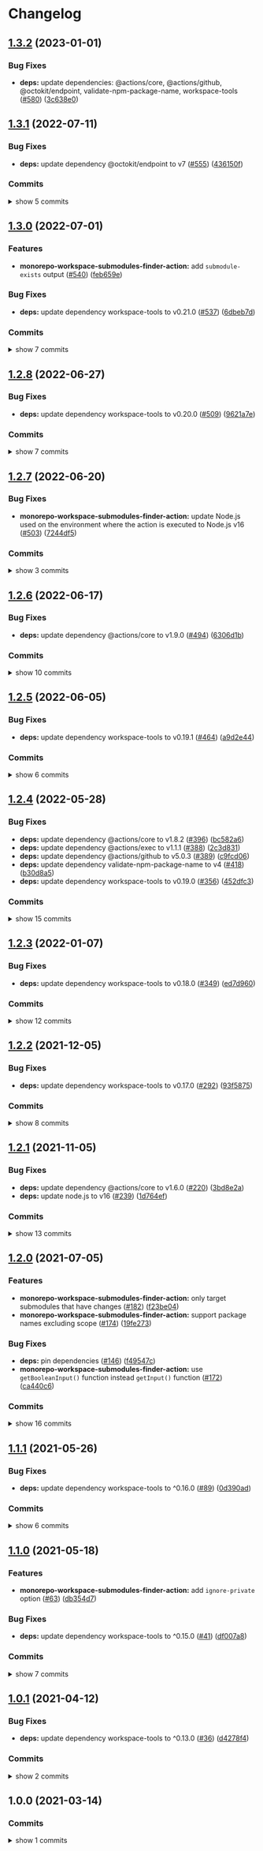 # Changelog


## [1.3.2](https://github.com/sounisi5011/npm-packages/compare/monorepo-workspace-submodules-finder-action-v1.3.1...monorepo-workspace-submodules-finder-action-v1.3.2) (2023-01-01)


### Bug Fixes

* **deps:** update dependencies: @actions/core, @actions/github, @octokit/endpoint, validate-npm-package-name, workspace-tools ([#580](https://github.com/sounisi5011/npm-packages/issues/580)) ([3c638e0](https://github.com/sounisi5011/npm-packages/commit/3c638e0f32fe212971dcb7f1ab0a20b533a9a097))

## [1.3.1](https://www.github.com/sounisi5011/npm-packages/compare/monorepo-workspace-submodules-finder-action-v1.3.0...monorepo-workspace-submodules-finder-action-v1.3.1) (2022-07-11)

### Bug Fixes

* **deps:** update dependency @octokit/endpoint to v7 ([#555](https://www.github.com/sounisi5011/npm-packages/issues/555)) ([436150f](https://www.github.com/sounisi5011/npm-packages/commit/436150f18fe773e47a5504fcf4c4ae60790d6d71))

### Commits

<details><summary>show 5 commits</summary>

* [`8d39bdd`](https://www.github.com/sounisi5011/npm-packages/commit/8d39bdd7c8df1d4acf2c9652f7a95c0052246b7b) chore(deps): update dependency @swc/core to v1.2.212 ([#562](https://www.github.com/sounisi5011/npm-packages/issues/562))
* [`1bcdb72`](https://www.github.com/sounisi5011/npm-packages/commit/1bcdb72723c9e7cc29f1576e66455df0c6e210c0) chore(deps): lock file maintenance ([#550](https://www.github.com/sounisi5011/npm-packages/issues/550))
* [`436150f`](https://www.github.com/sounisi5011/npm-packages/commit/436150f18fe773e47a5504fcf4c4ae60790d6d71) fix(deps): update dependency @octokit/endpoint to v7 ([#555](https://www.github.com/sounisi5011/npm-packages/issues/555))
* [`9e9b917`](https://www.github.com/sounisi5011/npm-packages/commit/9e9b9170b512a83bbcf9c4de57359319ba72f4c6) chore(deps): update dependency @swc/core to v1.2.211 ([#551](https://www.github.com/sounisi5011/npm-packages/issues/551))
* [`78e3fea`](https://www.github.com/sounisi5011/npm-packages/commit/78e3fea7e42eb79a87795442d1cc3c0dc3f31efb) chore(deps): update dependency @types/node to v16.11.43 ([#547](https://www.github.com/sounisi5011/npm-packages/issues/547))

</details>


## [1.3.0](https://www.github.com/sounisi5011/npm-packages/compare/monorepo-workspace-submodules-finder-action-v1.2.8...monorepo-workspace-submodules-finder-action-v1.3.0) (2022-07-01)

### Features

* **monorepo-workspace-submodules-finder-action:** add `submodule-exists` output ([#540](https://www.github.com/sounisi5011/npm-packages/issues/540)) ([feb659e](https://www.github.com/sounisi5011/npm-packages/commit/feb659e1057febfd88aa18381ceb77365425feff))

### Bug Fixes

* **deps:** update dependency workspace-tools to v0.21.0 ([#537](https://www.github.com/sounisi5011/npm-packages/issues/537)) ([6dbeb7d](https://www.github.com/sounisi5011/npm-packages/commit/6dbeb7df1764d08ab565b02472d12508126885d1))

### Commits

<details><summary>show 7 commits</summary>

* [`feb659e`](https://www.github.com/sounisi5011/npm-packages/commit/feb659e1057febfd88aa18381ceb77365425feff) feat(monorepo-workspace-submodules-finder-action): add `submodule-exists` output ([#540](https://www.github.com/sounisi5011/npm-packages/issues/540))
* [`6dbeb7d`](https://www.github.com/sounisi5011/npm-packages/commit/6dbeb7df1764d08ab565b02472d12508126885d1) fix(deps): update dependency workspace-tools to v0.21.0 ([#537](https://www.github.com/sounisi5011/npm-packages/issues/537))
* [`4bfbfb9`](https://www.github.com/sounisi5011/npm-packages/commit/4bfbfb996bb1acefe66aa5a652230c4d49de2efe) chore(deps): update dependency @swc/core to v1.2.208 ([#524](https://www.github.com/sounisi5011/npm-packages/issues/524))
* [`1214f35`](https://www.github.com/sounisi5011/npm-packages/commit/1214f35fc3839d6f07a03629a1e9a6abf7af2604) chore(deps): update dependency nock to v13.2.8 ([#533](https://www.github.com/sounisi5011/npm-packages/issues/533))
* [`c4e97ac`](https://www.github.com/sounisi5011/npm-packages/commit/c4e97aca2ff16966ea699259a2e72bad53dfb04d) chore(deps): update dependency jest-mock-process to v2 ([#532](https://www.github.com/sounisi5011/npm-packages/issues/532))
* [`b69ee30`](https://www.github.com/sounisi5011/npm-packages/commit/b69ee306f82cc63408e5cfb42056278469b5eadb) chore(deps): update dependency @types/node to v16.11.42 ([#529](https://www.github.com/sounisi5011/npm-packages/issues/529))
* [`77ee60f`](https://www.github.com/sounisi5011/npm-packages/commit/77ee60fbba23429fcdf3996a8c1b5f11b4fbd54f) chore(deps): update test packages ([#526](https://www.github.com/sounisi5011/npm-packages/issues/526))

</details>


## [1.2.8](https://www.github.com/sounisi5011/npm-packages/compare/monorepo-workspace-submodules-finder-action-v1.2.7...monorepo-workspace-submodules-finder-action-v1.2.8) (2022-06-27)

### Bug Fixes

* **deps:** update dependency workspace-tools to v0.20.0 ([#509](https://www.github.com/sounisi5011/npm-packages/issues/509)) ([9621a7e](https://www.github.com/sounisi5011/npm-packages/commit/9621a7e7a4567dbfd23549673dea8db64815f440))

### Commits

<details><summary>show 7 commits</summary>

* [`0d35277`](https://www.github.com/sounisi5011/npm-packages/commit/0d352777da5e06a8f4a927aeed7cf0eef69e5079) chore(deps): lock file maintenance ([#519](https://www.github.com/sounisi5011/npm-packages/issues/519))
* [`6737058`](https://www.github.com/sounisi5011/npm-packages/commit/67370582b97d3a178dbe9185978ccb09c9d6c45e) test(jest): migrate from `ts-jest` to `@swc/jest` ([#518](https://www.github.com/sounisi5011/npm-packages/issues/518))
* [`6e1ca6d`](https://www.github.com/sounisi5011/npm-packages/commit/6e1ca6d71973256a35c35ad3b84868e29c6963c2) chore: fix `scripts/fix-changelog.mjs` ([#514](https://www.github.com/sounisi5011/npm-packages/issues/514))
* [`996e8b8`](https://www.github.com/sounisi5011/npm-packages/commit/996e8b812a5cd95da32f908c94991276e1029017) ci(release): auto-fix `CHANGELOG.md` before release ([#513](https://www.github.com/sounisi5011/npm-packages/issues/513))
* [`9621a7e`](https://www.github.com/sounisi5011/npm-packages/commit/9621a7e7a4567dbfd23549673dea8db64815f440) fix(deps): update dependency workspace-tools to v0.20.0 ([#509](https://www.github.com/sounisi5011/npm-packages/issues/509))
* [`b37b4c6`](https://www.github.com/sounisi5011/npm-packages/commit/b37b4c681b9024bf809d4ba3b003bda6e77b007c) chore(deps): update dependency @types/validate-npm-package-name to v4 ([#508](https://www.github.com/sounisi5011/npm-packages/issues/508))
* [`344220f`](https://www.github.com/sounisi5011/npm-packages/commit/344220f16633470cb29afa13f6c17f4c19140121) chore(deps): update dependency @types/jest to v28.1.3 ([#506](https://www.github.com/sounisi5011/npm-packages/issues/506))

</details>


## [1.2.7](https://www.github.com/sounisi5011/npm-packages/compare/monorepo-workspace-submodules-finder-action-v1.2.6...monorepo-workspace-submodules-finder-action-v1.2.7) (2022-06-20)

### Bug Fixes

* **monorepo-workspace-submodules-finder-action:** update Node.js used on the environment where the action is executed to Node.js v16 ([#503](https://www.github.com/sounisi5011/npm-packages/issues/503)) ([7244df5](https://www.github.com/sounisi5011/npm-packages/commit/7244df5b357338fe5dc500843cb2b53fc103770f))

### Commits

<details><summary>show 3 commits</summary>

* [`7244df5`](https://www.github.com/sounisi5011/npm-packages/commit/7244df5b357338fe5dc500843cb2b53fc103770f) fix(monorepo-workspace-submodules-finder-action): update Node.js used on the environment where the action is executed to Node.js v16 ([#503](https://www.github.com/sounisi5011/npm-packages/issues/503))
* [`7dc0b7d`](https://www.github.com/sounisi5011/npm-packages/commit/7dc0b7dc6e99ec0b123b193a199d6c7f19a6835c) chore(deps): lock file maintenance ([#501](https://www.github.com/sounisi5011/npm-packages/issues/501))
* [`233dff6`](https://www.github.com/sounisi5011/npm-packages/commit/233dff684d4c37ec9bc97cb3058ac881b21d07da) chore(deps): update dependency typescript to v4.7.4 ([#497](https://www.github.com/sounisi5011/npm-packages/issues/497))

</details>


## [1.2.6](https://www.github.com/sounisi5011/npm-packages/compare/monorepo-workspace-submodules-finder-action-v1.2.5...monorepo-workspace-submodules-finder-action-v1.2.6) (2022-06-17)

### Bug Fixes

* **deps:** update dependency @actions/core to v1.9.0 ([#494](https://www.github.com/sounisi5011/npm-packages/issues/494)) ([6306d1b](https://www.github.com/sounisi5011/npm-packages/commit/6306d1b71754f5f49bfb90a939dc2d237d38345a))

### Commits

<details><summary>show 10 commits</summary>

* [`6306d1b`](https://www.github.com/sounisi5011/npm-packages/commit/6306d1b71754f5f49bfb90a939dc2d237d38345a) fix(deps): update dependency @actions/core to v1.9.0 ([#494](https://www.github.com/sounisi5011/npm-packages/issues/494))
* [`d5728e6`](https://www.github.com/sounisi5011/npm-packages/commit/d5728e6a7e28b95c16ad541ee0ea1245592c2201) chore(deps): update dependency @types/node to v16.11.41 ([#491](https://www.github.com/sounisi5011/npm-packages/issues/491))
* [`20158d9`](https://www.github.com/sounisi5011/npm-packages/commit/20158d93f6823382944e017d84f18816d8305b88) chore(deps): update dependency nock to v13.2.7 ([#493](https://www.github.com/sounisi5011/npm-packages/issues/493))
* [`3518682`](https://www.github.com/sounisi5011/npm-packages/commit/3518682d5b74e1dde62023a1b8d809b602b654a1) chore(deps): update test packages ([#489](https://www.github.com/sounisi5011/npm-packages/issues/489))
* [`497045f`](https://www.github.com/sounisi5011/npm-packages/commit/497045ff37e59697922cda9d13a5ab3862bb693a) chore: not using `@sounisi5011/run-if-supported` in workspace ([#490](https://www.github.com/sounisi5011/npm-packages/issues/490))
* [`b5b6d43`](https://www.github.com/sounisi5011/npm-packages/commit/b5b6d433ba0dd1568c15b29af54607beca5eeb9a) chore(deps): update dependency @types/node to v16.11.39 ([#480](https://www.github.com/sounisi5011/npm-packages/issues/480))
* [`45a7048`](https://www.github.com/sounisi5011/npm-packages/commit/45a704829c6730597815411315e3cf69a0d55204) chore(deps): update dependency jest to v28.1.1 ([#476](https://www.github.com/sounisi5011/npm-packages/issues/476))
* [`b48655d`](https://www.github.com/sounisi5011/npm-packages/commit/b48655d20b35498dbb50355134e2e9ad8dcfc59b) chore: support .cts and .mts file extensions ([#472](https://www.github.com/sounisi5011/npm-packages/issues/472))
* [`36050e7`](https://www.github.com/sounisi5011/npm-packages/commit/36050e75f43a1ae07510b1457e3aca662a0f7959) chore(deps): update dependency @types/jest to v28.1.1 ([#470](https://www.github.com/sounisi5011/npm-packages/issues/470))
* [`bc003fb`](https://www.github.com/sounisi5011/npm-packages/commit/bc003fbb3171f46b3772e364668fa8de32f19b3a) chore(deps): update dependency nock to v13.2.6 ([#465](https://www.github.com/sounisi5011/npm-packages/issues/465))

</details>


## [1.2.5](https://www.github.com/sounisi5011/npm-packages/compare/monorepo-workspace-submodules-finder-action-v1.2.4...monorepo-workspace-submodules-finder-action-v1.2.5) (2022-06-05)

### Bug Fixes

* **deps:** update dependency workspace-tools to v0.19.1 ([#464](https://www.github.com/sounisi5011/npm-packages/issues/464)) ([a9d2e44](https://www.github.com/sounisi5011/npm-packages/commit/a9d2e44500a37cf7389f4da5976d2e3ebdc11a44))

### Commits

<details><summary>show 6 commits</summary>

* [`8acee49`](https://www.github.com/sounisi5011/npm-packages/commit/8acee49cc87994fc89e70c69a1e3597fa16d32f6) chore(deps): update dependency typescript to v4.7.3 ([#466](https://www.github.com/sounisi5011/npm-packages/issues/466))
* [`a9d2e44`](https://www.github.com/sounisi5011/npm-packages/commit/a9d2e44500a37cf7389f4da5976d2e3ebdc11a44) fix(deps): update dependency workspace-tools to v0.19.1 ([#464](https://www.github.com/sounisi5011/npm-packages/issues/464))
* [`5cc3766`](https://www.github.com/sounisi5011/npm-packages/commit/5cc37664477941080721a5d4246cbcb90b0e6e97) chore(deps): update dependency @types/node to v16.11.38 ([#456](https://www.github.com/sounisi5011/npm-packages/issues/456))
* [`8c787fa`](https://www.github.com/sounisi5011/npm-packages/commit/8c787fad5833ed47d4534b1f457d45308aebc1a8) chore(deps): update dependency ts-jest to v28.0.4 ([#458](https://www.github.com/sounisi5011/npm-packages/issues/458))
* [`6e0f615`](https://www.github.com/sounisi5011/npm-packages/commit/6e0f61590b7bd7e76af37e27deb2c60a3bab9a8a) chore(deps): update dependency @types/jest to v28 ([#460](https://www.github.com/sounisi5011/npm-packages/issues/460))
* [`c311103`](https://www.github.com/sounisi5011/npm-packages/commit/c311103f6ad4dfc8a8c8ac6307c102c3a0a9c879) chore(deps): update dependency jest-mock-process to v1.5.1 ([#459](https://www.github.com/sounisi5011/npm-packages/issues/459))

</details>


## [1.2.4](https://www.github.com/sounisi5011/npm-packages/compare/monorepo-workspace-submodules-finder-action-v1.2.3...monorepo-workspace-submodules-finder-action-v1.2.4) (2022-05-28)

### Bug Fixes

* **deps:** update dependency @actions/core to v1.8.2 ([#396](https://www.github.com/sounisi5011/npm-packages/issues/396)) ([bc582a6](https://www.github.com/sounisi5011/npm-packages/commit/bc582a6581c4894c618aa5c10a7b01b81911c833))
* **deps:** update dependency @actions/exec to v1.1.1 ([#388](https://www.github.com/sounisi5011/npm-packages/issues/388)) ([2c3d831](https://www.github.com/sounisi5011/npm-packages/commit/2c3d831854eec3781768c6e23e8567b7ac15ba28))
* **deps:** update dependency @actions/github to v5.0.3 ([#389](https://www.github.com/sounisi5011/npm-packages/issues/389)) ([c9fcd06](https://www.github.com/sounisi5011/npm-packages/commit/c9fcd066462e8702056453d059f24587811de366))
* **deps:** update dependency validate-npm-package-name to v4 ([#418](https://www.github.com/sounisi5011/npm-packages/issues/418)) ([b30d8a5](https://www.github.com/sounisi5011/npm-packages/commit/b30d8a51414ea0520e97995c2404a2e2980b34b6))
* **deps:** update dependency workspace-tools to v0.19.0 ([#356](https://www.github.com/sounisi5011/npm-packages/issues/356)) ([452dfc3](https://www.github.com/sounisi5011/npm-packages/commit/452dfc3721000c7aa66e2081fd6b1474382a0601))

### Commits

<details><summary>show 15 commits</summary>

* [`2c8a6af`](https://www.github.com/sounisi5011/npm-packages/commit/2c8a6afbd56d057044654a061796630a836c42a3) chore(deps): lock file maintenance ([#357](https://www.github.com/sounisi5011/npm-packages/issues/357))
* [`aa545ea`](https://www.github.com/sounisi5011/npm-packages/commit/aa545ea26f333c5fd2cbb0ad87a0bd4843754011) chore(deps): update test packages to v28 (major) ([#409](https://www.github.com/sounisi5011/npm-packages/issues/409))
* [`b30d8a5`](https://www.github.com/sounisi5011/npm-packages/commit/b30d8a51414ea0520e97995c2404a2e2980b34b6) fix(deps): update dependency validate-npm-package-name to v4 ([#418](https://www.github.com/sounisi5011/npm-packages/issues/418))
* [`08226e2`](https://www.github.com/sounisi5011/npm-packages/commit/08226e2983f54992d24e20aaffee694224c84166) build(lint-staged): fix lint-staged configuration files ([#417](https://www.github.com/sounisi5011/npm-packages/issues/417))
* [`c85307b`](https://www.github.com/sounisi5011/npm-packages/commit/c85307b3b4e4d09cf2ee87473fb3c0df44b36207) chore(deps): update dependency @vercel/ncc to v0.34.0 ([#414](https://www.github.com/sounisi5011/npm-packages/issues/414))
* [`bc582a6`](https://www.github.com/sounisi5011/npm-packages/commit/bc582a6581c4894c618aa5c10a7b01b81911c833) fix(deps): update dependency @actions/core to v1.8.2 ([#396](https://www.github.com/sounisi5011/npm-packages/issues/396))
* [`810a671`](https://www.github.com/sounisi5011/npm-packages/commit/810a67174b1b4b1a5da2b494a7b5672af8304aaa) chore(repo): support `exports` field in `package.json` ([#405](https://www.github.com/sounisi5011/npm-packages/issues/405))
* [`36f404d`](https://www.github.com/sounisi5011/npm-packages/commit/36f404d3cbc95a5f185b9bd950d3cd9bec43b4f1) chore(deps): update dependency typescript to v4.7.2 ([#394](https://www.github.com/sounisi5011/npm-packages/issues/394))
* [`c9fcd06`](https://www.github.com/sounisi5011/npm-packages/commit/c9fcd066462e8702056453d059f24587811de366) fix(deps): update dependency @actions/github to v5.0.3 ([#389](https://www.github.com/sounisi5011/npm-packages/issues/389))
* [`a67722f`](https://www.github.com/sounisi5011/npm-packages/commit/a67722f60fe820e5358597d790f28a12046622dc) chore(deps): update dependency @types/node to v16.11.36 ([#377](https://www.github.com/sounisi5011/npm-packages/issues/377))
* [`2c3d831`](https://www.github.com/sounisi5011/npm-packages/commit/2c3d831854eec3781768c6e23e8567b7ac15ba28) fix(deps): update dependency @actions/exec to v1.1.1 ([#388](https://www.github.com/sounisi5011/npm-packages/issues/388))
* [`9d503c9`](https://www.github.com/sounisi5011/npm-packages/commit/9d503c95df5d313ec483e5e7d8a972d4ac4ad118) chore(deps): update dependency @vercel/ncc to v0.33.4 ([#382](https://www.github.com/sounisi5011/npm-packages/issues/382))
* [`452dfc3`](https://www.github.com/sounisi5011/npm-packages/commit/452dfc3721000c7aa66e2081fd6b1474382a0601) fix(deps): update dependency workspace-tools to v0.19.0 ([#356](https://www.github.com/sounisi5011/npm-packages/issues/356))
* [`e29af6a`](https://www.github.com/sounisi5011/npm-packages/commit/e29af6a9f4f7f1c7947660235329776fdb40372f) chore(deps): update dependency nock to v13.2.4 ([#366](https://www.github.com/sounisi5011/npm-packages/issues/366))
* [`70d79ca`](https://www.github.com/sounisi5011/npm-packages/commit/70d79ca740e38b1881099f65c29bdc1bc7e87c14) chore(deps): update test packages ([#375](https://www.github.com/sounisi5011/npm-packages/issues/375))

</details>


## [1.2.3](https://www.github.com/sounisi5011/npm-packages/compare/monorepo-workspace-submodules-finder-action-v1.2.2...monorepo-workspace-submodules-finder-action-v1.2.3) (2022-01-07)

### Bug Fixes

* **deps:** update dependency workspace-tools to v0.18.0 ([#349](https://www.github.com/sounisi5011/npm-packages/issues/349)) ([ed7d960](https://www.github.com/sounisi5011/npm-packages/commit/ed7d9608827506aaa5e3900c76f908a862268345))

### Commits

<details><summary>show 12 commits</summary>

* [`df41ba9`](https://www.github.com/sounisi5011/npm-packages/commit/df41ba91ae7133349c77214016f6474cace179c7) chore(deps): lock file maintenance ([#336](https://www.github.com/sounisi5011/npm-packages/issues/336))
* [`8877bcc`](https://www.github.com/sounisi5011/npm-packages/commit/8877bcc0b8f753e7a9eea770cd40f571a2614efa) chore(deps): update test packages ([#345](https://www.github.com/sounisi5011/npm-packages/issues/345))
* [`ed7d960`](https://www.github.com/sounisi5011/npm-packages/commit/ed7d9608827506aaa5e3900c76f908a862268345) fix(deps): update dependency workspace-tools to v0.18.0 ([#349](https://www.github.com/sounisi5011/npm-packages/issues/349))
* [`46753df`](https://www.github.com/sounisi5011/npm-packages/commit/46753df38a00b8106f9890fa347fb6737dc5a433) chore(deps): update dependency @types/node to v16.11.19 ([#340](https://www.github.com/sounisi5011/npm-packages/issues/340))
* [`0c44d87`](https://www.github.com/sounisi5011/npm-packages/commit/0c44d875d64a686644f4cc304a2a0cdf58621140) chore(deps): lock file maintenance ([#328](https://www.github.com/sounisi5011/npm-packages/issues/328))
* [`fbe4b2d`](https://www.github.com/sounisi5011/npm-packages/commit/fbe4b2d7b06723d3f0e2b1f92c837d56efefd12e) chore(deps): update dependency @types/node to v16.11.14 ([#330](https://www.github.com/sounisi5011/npm-packages/issues/330))
* [`fae5414`](https://www.github.com/sounisi5011/npm-packages/commit/fae541487534c51fa7b8487ba89029355a8e0e06) chore(deps): update test packages ([#326](https://www.github.com/sounisi5011/npm-packages/issues/326))
* [`a3864e0`](https://www.github.com/sounisi5011/npm-packages/commit/a3864e00b975f1e7a33bc4e3f125b2686bb6f81e) chore(deps): update dependency typescript to v4.5.4 ([#324](https://www.github.com/sounisi5011/npm-packages/issues/324))
* [`a1a1ac2`](https://www.github.com/sounisi5011/npm-packages/commit/a1a1ac2d14f47ffd6ff146f7b15f201dcb3630a5) chore(deps): update dependency @vercel/ncc to v0.33.1 ([#333](https://www.github.com/sounisi5011/npm-packages/issues/333))
* [`b84232b`](https://www.github.com/sounisi5011/npm-packages/commit/b84232b2183bc425ed7815ebd6f556b3f3c4e41d) chore(deps): update dependency ts-jest to v27.1.1 ([#307](https://www.github.com/sounisi5011/npm-packages/issues/307))
* [`6a038a0`](https://www.github.com/sounisi5011/npm-packages/commit/6a038a074977cb578c2786d0773bbcefdd8f6796) chore(deps): update dependency @types/node to v16.11.12 ([#306](https://www.github.com/sounisi5011/npm-packages/issues/306))
* [`82d8639`](https://www.github.com/sounisi5011/npm-packages/commit/82d8639c18fbd0c0a1d072ebf80bd802aa729933) chore(deps): update dependency ts-jest to v27.1.0 ([#302](https://www.github.com/sounisi5011/npm-packages/issues/302))

</details>


## [1.2.2](https://www.github.com/sounisi5011/npm-packages/compare/monorepo-workspace-submodules-finder-action-v1.2.1...monorepo-workspace-submodules-finder-action-v1.2.2) (2021-12-05)

### Bug Fixes

* **deps:** update dependency workspace-tools to v0.17.0 ([#292](https://www.github.com/sounisi5011/npm-packages/issues/292)) ([93f5875](https://www.github.com/sounisi5011/npm-packages/commit/93f58754d59e1f3862994ac5d2af0a85bdd609d0))

### Commits

<details><summary>show 8 commits</summary>

* [`4d73128`](https://www.github.com/sounisi5011/npm-packages/commit/4d7312871f2adee9661bfc1cca9f3fd685e2a2da) chore(monorepo-workspace-submodules-finder-action): pin dependency @types/node to v16.11.11 ([#298](https://www.github.com/sounisi5011/npm-packages/issues/298))
* [`2b6090c`](https://www.github.com/sounisi5011/npm-packages/commit/2b6090c91e9f4675bd9869dae0f3bcac9e4eb487) chore(deps): update dependency jest to v27.4.3 ([#284](https://www.github.com/sounisi5011/npm-packages/issues/284))
* [`283947f`](https://www.github.com/sounisi5011/npm-packages/commit/283947f72ed747f4a651843b170fa955548c1fa0) chore(deps): update dependency @vercel/ncc to v0.33.0 ([#293](https://www.github.com/sounisi5011/npm-packages/issues/293))
* [`93f5875`](https://www.github.com/sounisi5011/npm-packages/commit/93f58754d59e1f3862994ac5d2af0a85bdd609d0) fix(deps): update dependency workspace-tools to v0.17.0 ([#292](https://www.github.com/sounisi5011/npm-packages/issues/292))
* [`bd56af3`](https://www.github.com/sounisi5011/npm-packages/commit/bd56af30d33a7aaeffd904c4101518da819f7ef8) chore(deps): update dependency typescript to v4.5.2 ([#267](https://www.github.com/sounisi5011/npm-packages/issues/267))
* [`13c58d0`](https://www.github.com/sounisi5011/npm-packages/commit/13c58d0cfc891160e679890edb894c252ffdfbc9) chore(deps): update dependency @types/jest to v27.0.3 ([#269](https://www.github.com/sounisi5011/npm-packages/issues/269))
* [`ffd4345`](https://www.github.com/sounisi5011/npm-packages/commit/ffd4345497fb85b9de5a48d12f7602f51eea5f26) chore(deps): update dependency @vercel/ncc to v0.32.0 ([#265](https://www.github.com/sounisi5011/npm-packages/issues/265))
* [`568498f`](https://www.github.com/sounisi5011/npm-packages/commit/568498f7ea73b612c3b46677ab28646bcae8add6) chore(deps): update dependency nock to v13.2.1 ([#257](https://www.github.com/sounisi5011/npm-packages/issues/257))

</details>


## [1.2.1](https://www.github.com/sounisi5011/npm-packages/compare/monorepo-workspace-submodules-finder-action-v1.2.0...monorepo-workspace-submodules-finder-action-v1.2.1) (2021-11-05)

### Bug Fixes

* **deps:** update dependency @actions/core to v1.6.0 ([#220](https://www.github.com/sounisi5011/npm-packages/issues/220)) ([3bd8e2a](https://www.github.com/sounisi5011/npm-packages/commit/3bd8e2a40fa019dd36d180199e8c85a7cb0c617e))
* **deps:** update node.js to v16 ([#239](https://www.github.com/sounisi5011/npm-packages/issues/239)) ([1d764ef](https://www.github.com/sounisi5011/npm-packages/commit/1d764ef07b497f75241986c113abaad02c169c94))

### Commits

<details><summary>show 13 commits</summary>

* [`e20c457`](https://www.github.com/sounisi5011/npm-packages/commit/e20c457825b86965bd10bc36a9609dd5a1748907) chore(deps): lock file maintenance ([#204](https://www.github.com/sounisi5011/npm-packages/issues/204))
* [`3d30444`](https://www.github.com/sounisi5011/npm-packages/commit/3d30444c7e8ee0b592fd3e52f73bfd2e83410313) chore(deps): update dependency typescript to v4.4.4 ([#234](https://www.github.com/sounisi5011/npm-packages/issues/234))
* [`1d764ef`](https://www.github.com/sounisi5011/npm-packages/commit/1d764ef07b497f75241986c113abaad02c169c94) fix(deps): update node.js to v16 ([#239](https://www.github.com/sounisi5011/npm-packages/issues/239))
* [`870df45`](https://www.github.com/sounisi5011/npm-packages/commit/870df45717324e11adff611f4aea13eeffc3f7ae) chore(deps): update dependency nock to v13.1.4 ([#221](https://www.github.com/sounisi5011/npm-packages/issues/221))
* [`81728c6`](https://www.github.com/sounisi5011/npm-packages/commit/81728c6ac330ef8ff70c172cc38ff384c94de9d1) chore(deps): update dependency @types/jest to v27 ([#216](https://www.github.com/sounisi5011/npm-packages/issues/216))
* [`05a3468`](https://www.github.com/sounisi5011/npm-packages/commit/05a3468ddf952a43efa9e7bc5380dac66a521efa) chore(deps): update test packages ([#210](https://www.github.com/sounisi5011/npm-packages/issues/210))
* [`3bd8e2a`](https://www.github.com/sounisi5011/npm-packages/commit/3bd8e2a40fa019dd36d180199e8c85a7cb0c617e) fix(deps): update dependency @actions/core to v1.6.0 ([#220](https://www.github.com/sounisi5011/npm-packages/issues/220))
* [`3a376b9`](https://www.github.com/sounisi5011/npm-packages/commit/3a376b9e58243c8621ae5481f330eca2ae69eda4) chore(deps): update dependency @vercel/ncc to v0.31.1 ([#209](https://www.github.com/sounisi5011/npm-packages/issues/209))
* [`628284d`](https://www.github.com/sounisi5011/npm-packages/commit/628284d0ccfcf3d1b5f925648f15364530c7100e) chore(deps): update eslint packages ([#205](https://www.github.com/sounisi5011/npm-packages/issues/205))
* [`cfc9a3f`](https://www.github.com/sounisi5011/npm-packages/commit/cfc9a3f8500d8bc982613f3cd4e8181de49f3287) build(npm-scripts): use ultra-runner to enable caching in builds ([#202](https://www.github.com/sounisi5011/npm-packages/issues/202))
* [`204a644`](https://www.github.com/sounisi5011/npm-packages/commit/204a644ee8890b47abc35b85de745018a4f64e70) chore(deps): update dependency @types/jest to v26.0.24 ([#195](https://www.github.com/sounisi5011/npm-packages/issues/195))
* [`230337f`](https://www.github.com/sounisi5011/npm-packages/commit/230337f8a81ea1ee67613de74996de2ef243726a) chore(deps): update dependency jest-mock-process to v1.4.1 ([#191](https://www.github.com/sounisi5011/npm-packages/issues/191))
* [`e35e937`](https://www.github.com/sounisi5011/npm-packages/commit/e35e9373a30e46bd14085038ce6684d630ac583a) chore(deps): move the dependencies defined in the project root to within each submodule ([#200](https://www.github.com/sounisi5011/npm-packages/issues/200))

</details>


## [1.2.0](https://www.github.com/sounisi5011/npm-packages/compare/monorepo-workspace-submodules-finder-action-v1.1.1...monorepo-workspace-submodules-finder-action-v1.2.0) (2021-07-05)

### Features

* **monorepo-workspace-submodules-finder-action:** only target submodules that have changes ([#182](https://www.github.com/sounisi5011/npm-packages/issues/182)) ([f23be04](https://www.github.com/sounisi5011/npm-packages/commit/f23be04495b834e7bcb10a234b639191fcffe801))
* **monorepo-workspace-submodules-finder-action:** support package names excluding scope ([#174](https://www.github.com/sounisi5011/npm-packages/issues/174)) ([19fe273](https://www.github.com/sounisi5011/npm-packages/commit/19fe2737c47ae5d7b7c0d4ae8643016e1aba0df8))

### Bug Fixes

* **deps:** pin dependencies ([#146](https://www.github.com/sounisi5011/npm-packages/issues/146)) ([f49547c](https://www.github.com/sounisi5011/npm-packages/commit/f49547cd9ac40b9b2b723dd0940dbf64331c2b4d))
* **monorepo-workspace-submodules-finder-action:** use `getBooleanInput()` function instead `getInput()` function ([#172](https://www.github.com/sounisi5011/npm-packages/issues/172)) ([ca440c6](https://www.github.com/sounisi5011/npm-packages/commit/ca440c6013f5b127a51ba84a3e6d03e765b6e262))

### Commits

<details><summary>show 16 commits</summary>

* [`bd3bdde`](https://www.github.com/sounisi5011/npm-packages/commit/bd3bdde26aabbc842404f2b8d4e1999a332d1df3) chore(deps): lock file maintenance ([#187](https://www.github.com/sounisi5011/npm-packages/issues/187))
* [`0b3d3cf`](https://www.github.com/sounisi5011/npm-packages/commit/0b3d3cfcf0608440ee5d79f478a1588d749b547d) chore(deps): update dependency nock to v13.1.1 ([#188](https://www.github.com/sounisi5011/npm-packages/issues/188))
* [`506d321`](https://www.github.com/sounisi5011/npm-packages/commit/506d3219dac227c71863db38992a837a945fbb1b) chore(deps): update dependency @types/validate-npm-package-name to v3.0.3 ([#185](https://www.github.com/sounisi5011/npm-packages/issues/185))
* [`f23be04`](https://www.github.com/sounisi5011/npm-packages/commit/f23be04495b834e7bcb10a234b639191fcffe801) feat(monorepo-workspace-submodules-finder-action): only target submodules that have changes ([#182](https://www.github.com/sounisi5011/npm-packages/issues/182))
* [`4fcc9b9`](https://www.github.com/sounisi5011/npm-packages/commit/4fcc9b90374e7177ade639f85375d8fe0e680fd3) ci(publish): use `no-scope-package-name` ([#178](https://www.github.com/sounisi5011/npm-packages/issues/178))
* [`067d9a8`](https://www.github.com/sounisi5011/npm-packages/commit/067d9a8ea3910c238f152b2b8abbf066629d1027) ci(github actions): build dependencies before running scripts ([#176](https://www.github.com/sounisi5011/npm-packages/issues/176))
* [`19fe273`](https://www.github.com/sounisi5011/npm-packages/commit/19fe2737c47ae5d7b7c0d4ae8643016e1aba0df8) feat(monorepo-workspace-submodules-finder-action): support package names excluding scope ([#174](https://www.github.com/sounisi5011/npm-packages/issues/174))
* [`484b3de`](https://www.github.com/sounisi5011/npm-packages/commit/484b3dea43ba13d93ac802014b6bba88d757005f) ci(monorepo-workspace-submodules-finder-action): fix `.github/workflows/post-release.sh` ([#173](https://www.github.com/sounisi5011/npm-packages/issues/173))
* [`ca440c6`](https://www.github.com/sounisi5011/npm-packages/commit/ca440c6013f5b127a51ba84a3e6d03e765b6e262) fix(monorepo-workspace-submodules-finder-action): use `getBooleanInput()` function instead `getInput()` function ([#172](https://www.github.com/sounisi5011/npm-packages/issues/172))
* [`ab068c2`](https://www.github.com/sounisi5011/npm-packages/commit/ab068c217badd8cedb416e982e9d8c52eb894620) chore(deps): change the version range of @sounisi5011/run-if-supported package to `workspace:` range protocol ([#171](https://www.github.com/sounisi5011/npm-packages/issues/171))
* [`6b6dc09`](https://www.github.com/sounisi5011/npm-packages/commit/6b6dc09519dcff3c20ecd684f02bb6bea297d8ac) ci(monorepo-workspace-submodules-finder-action): auto update package list ([#170](https://www.github.com/sounisi5011/npm-packages/issues/170))
* [`e380eae`](https://www.github.com/sounisi5011/npm-packages/commit/e380eaec4964f99da70781393a1110b88378a658) chore(deps): lock file maintenance ([#169](https://www.github.com/sounisi5011/npm-packages/issues/169))
* [`f49547c`](https://www.github.com/sounisi5011/npm-packages/commit/f49547cd9ac40b9b2b723dd0940dbf64331c2b4d) fix(deps): pin dependencies ([#146](https://www.github.com/sounisi5011/npm-packages/issues/146))
* [`f302a5a`](https://www.github.com/sounisi5011/npm-packages/commit/f302a5ab9fe56086701713f01a66cf1cb15fed22) chore(eslint): enable `import/order` rules for `*.ts` files ([#137](https://www.github.com/sounisi5011/npm-packages/issues/137))
* [`e5bde51`](https://www.github.com/sounisi5011/npm-packages/commit/e5bde5108bbdcdc4facd9bfcf602e70bd6592b32) chore(dprint): use the dprint CLI instead of eslint-plugin-dprint ([#116](https://www.github.com/sounisi5011/npm-packages/issues/116))
* [`d9ae618`](https://www.github.com/sounisi5011/npm-packages/commit/d9ae6185db87f2e0fa220e40354d566246debe95) chore(deps): update dependency @sounisi5011/run-if-supported to v1.0.1 ([#115](https://www.github.com/sounisi5011/npm-packages/issues/115))

</details>


## [1.1.1](https://www.github.com/sounisi5011/npm-packages/compare/monorepo-workspace-submodules-finder-action-v1.1.0...monorepo-workspace-submodules-finder-action-v1.1.1) (2021-05-26)

### Bug Fixes

* **deps:** update dependency workspace-tools to ^0.16.0 ([#89](https://www.github.com/sounisi5011/npm-packages/issues/89)) ([0d390ad](https://www.github.com/sounisi5011/npm-packages/commit/0d390adae3ebaec0ff71be3b8fd3d6a728cc4892))

### Commits

<details><summary>show 6 commits</summary>

* [`0d390ad`](https://www.github.com/sounisi5011/npm-packages/commit/0d390adae3ebaec0ff71be3b8fd3d6a728cc4892) fix(deps): update dependency workspace-tools to ^0.16.0 ([#89](https://www.github.com/sounisi5011/npm-packages/issues/89))
* [`b79d71a`](https://www.github.com/sounisi5011/npm-packages/commit/b79d71a50b0dab622bc63b6db2d5c25c73ed5fbc) build(lint-staged): run lint-staged in submodules on commit ([#90](https://www.github.com/sounisi5011/npm-packages/issues/90))
* [`a885957`](https://www.github.com/sounisi5011/npm-packages/commit/a88595784597975dc88fb8bf1c0e3cba638cb92b) chore(deps): update dependency @vercel/ncc to v0.28.6 ([#86](https://www.github.com/sounisi5011/npm-packages/issues/86))
* [`f6ac3e1`](https://www.github.com/sounisi5011/npm-packages/commit/f6ac3e1814a68f7490d6920b2ea23edc2a5cfe93) chore: remove `@sounisi5011/scripts--run-if-supported-node` ([#85](https://www.github.com/sounisi5011/npm-packages/issues/85))
* [`26bb403`](https://www.github.com/sounisi5011/npm-packages/commit/26bb403e00dd6dc36ba6690ed539148431254bae) chore: introduce ultra runner ([#78](https://www.github.com/sounisi5011/npm-packages/issues/78))
* [`7230e4e`](https://www.github.com/sounisi5011/npm-packages/commit/7230e4e19cea6ab922eb306fc0e58d6a8f1be4ff) chore(deps): update eslint packages ([#69](https://www.github.com/sounisi5011/npm-packages/issues/69))

</details>


## [1.1.0](https://www.github.com/sounisi5011/npm-packages/compare/monorepo-workspace-submodules-finder-action-v1.0.1...monorepo-workspace-submodules-finder-action-v1.1.0) (2021-05-18)

### Features

* **monorepo-workspace-submodules-finder-action:** add `ignore-private` option ([#63](https://www.github.com/sounisi5011/npm-packages/issues/63)) ([db354d7](https://www.github.com/sounisi5011/npm-packages/commit/db354d7321e852d66f16e5942daf40ba168f8feb))

### Bug Fixes

* **deps:** update dependency workspace-tools to ^0.15.0 ([#41](https://www.github.com/sounisi5011/npm-packages/issues/41)) ([df007a8](https://www.github.com/sounisi5011/npm-packages/commit/df007a8e96b7b664c7538f7d4b58a46b27945700))

### Commits

<details><summary>show 7 commits</summary>

* [`db354d7`](https://www.github.com/sounisi5011/npm-packages/commit/db354d7321e852d66f16e5942daf40ba168f8feb) feat(monorepo-workspace-submodules-finder-action): add `ignore-private` option ([#63](https://www.github.com/sounisi5011/npm-packages/issues/63))
* [`8ffe119`](https://www.github.com/sounisi5011/npm-packages/commit/8ffe1195394863d28a8f3e1eb57050681c644bdb) chore(deps): update dependency tsd to v0.15.1 ([#54](https://www.github.com/sounisi5011/npm-packages/issues/54))
* [`eebe27a`](https://www.github.com/sounisi5011/npm-packages/commit/eebe27a93ede3f2e42eec590d21e869bddcc6483) chore(deps): update eslint packages ([#42](https://www.github.com/sounisi5011/npm-packages/issues/42))
* [`df007a8`](https://www.github.com/sounisi5011/npm-packages/commit/df007a8e96b7b664c7538f7d4b58a46b27945700) fix(deps): update dependency workspace-tools to ^0.15.0 ([#41](https://www.github.com/sounisi5011/npm-packages/issues/41))
* [`16a2f0c`](https://www.github.com/sounisi5011/npm-packages/commit/16a2f0cf72618d11c843ec098b8b3197acc46db8) ci: migrate from pnpm v5 to pnpm v6 ([#26](https://www.github.com/sounisi5011/npm-packages/issues/26))
* [`266d294`](https://www.github.com/sounisi5011/npm-packages/commit/266d2945c9212e14972ae8756cdabd75215a31b2) chore(deps): update dependency @vercel/ncc to v0.28.5 ([#43](https://www.github.com/sounisi5011/npm-packages/issues/43))
* [`8d8616a`](https://www.github.com/sounisi5011/npm-packages/commit/8d8616a78da37ead4da0c383a7b57b90f3cf4091) chore: skip silently when running on unsupported versions of Node.js ([#48](https://www.github.com/sounisi5011/npm-packages/issues/48))

</details>


## [1.0.1](https://www.github.com/sounisi5011/npm-packages/compare/monorepo-workspace-submodules-finder-action-v1.0.0...monorepo-workspace-submodules-finder-action-v1.0.1) (2021-04-12)

### Bug Fixes

* **deps:** update dependency workspace-tools to ^0.13.0 ([#36](https://www.github.com/sounisi5011/npm-packages/issues/36)) ([d4278f4](https://www.github.com/sounisi5011/npm-packages/commit/d4278f4d7c6c3bd0f4c2573f4a9f526e1aa15aaa))

### Commits

<details><summary>show 2 commits</summary>

* [`d4278f4`](https://www.github.com/sounisi5011/npm-packages/commit/d4278f4d7c6c3bd0f4c2573f4a9f526e1aa15aaa) fix(deps): update dependency workspace-tools to ^0.13.0 ([#36](https://www.github.com/sounisi5011/npm-packages/issues/36))
* [`3dbe229`](https://www.github.com/sounisi5011/npm-packages/commit/3dbe22931983b4ae677b0ddb0c96c8e27953a306) chore(deps): update dependency @vercel/ncc to v0.28.2 ([#24](https://www.github.com/sounisi5011/npm-packages/issues/24))

</details>


## 1.0.0 (2021-03-14)

### Commits

<details><summary>show 1 commits</summary>

* [`b6ffc7c`](https://www.github.com/sounisi5011/npm-packages/commit/b6ffc7c56a7012fc27fe676c52418ecc565723c4) chore(monorepo-workspace-submodules-finder-action): preparing for the release ([#16](https://www.github.com/sounisi5011/npm-packages/issues/16))

</details>
